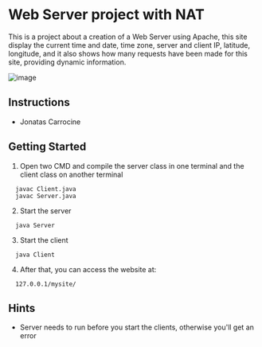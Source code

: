 # Web Server project with NAT

This is a project about a creation of a Web Server using Apache, this site display the current time and date, time zone, server and client IP, latitude, longitude, and it also shows how many requests have been made for this site, providing dynamic information.

![image](https://github.com/JonatasCarrocine/Redes_de_Computadores/assets/39377609/5de09857-83df-44b5-a62d-3fea9f7f3f32)


## Instructions

 - Jonatas Carrocine

## Getting Started

1. Open two CMD and compile the server class in one terminal and the client class on another terminal
```
  javac Client.java
  javac Server.java
```

2. Start the server
```
  java Server
```

3. Start the client
```
  java Client
```
4. After that, you can access the website at:
```
  127.0.0.1/mysite/
```

## Hints

- Server needs to run before you start the clients, otherwise you'll get an error 
